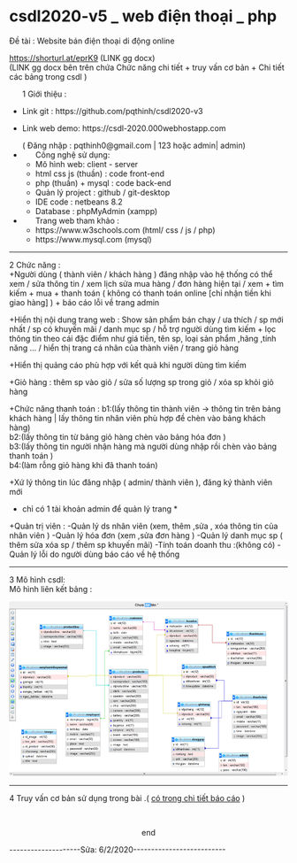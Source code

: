 # csdl2020-v5 _ web điện thoại _ php
Đề tài : Website bán điện thoại di động online

https://shorturl.at/eprK9 (LINK gg docx)<br>
(LINK gg docx bên trên chứa Chức năng chi tiết + truy vấn cơ bản + Chi tiết các bảng trong csdl )

<ul>
  <p>1 Giới thiệu : </p>
  <li><p>Link git :  https://github.com/pqthinh/csdl2020-v3<p></li>
  <li><p>Link web demo: https://csdl-2020.000webhostapp.com<p></li>
( Đăng nhập :  pqthinh0@gmail.com | 123  hoặc admin| admin) 
<li>
  <ul> Công nghệ sử dụng: 
    <li>Mô hình web:  client - server </li>
    <li>html css js (thuần) : code front-end </li>
    <li>php (thuần) + mysql  : code back-end</li>
    <li>Quản lý project : github / git-desktop</li>
    <li>IDE code : netbeans 8.2</li>
    <li>Database : phpMyAdmin (xampp)</li>
  </ul>
</li>
<li> 
  <ul> Trang web tham khảo :
      <li>https://www.w3schools.com  (html/ css / js  / php) </li>
      <li>https://www.mysql.com  (mysql)</li>
  </ul>
  </li>
</ul>

<hr>

2 Chức năng : <br/>
+Người dùng ( thành viên / khách hàng ) đăng nhập vào hệ thống có thể xem / sửa thông tin / xem lịch sửa mua hàng / đơn hàng hiện tại / xem + tìm kiếm + mua + thanh toán ( không có thanh toán online [chỉ nhận tiền khi giao hàng] )  + báo cáo lỗi về trang admin <br>

+Hiển thị nội dung trang web : Show sản phẩm bán chạy / ưa thích / sp mới nhất / sp có khuyến mãi / danh mục sp / hỗ trợ người dùng tìm kiếm + lọc thông tin theo cái đặc điểm như giá tiền, tên sp, loại sản phẩm ,hãng ,tính năng ...  / hiển thị trang cá nhân của thành viên / trang giỏ hàng <br>

+Hiển thị quảng cáo phù hợp với kết quả khi người dùng tìm kiếm

+Giỏ hàng : thêm sp vào giỏ / sửa số lượng sp trong giỏ / xóa sp khỏi giỏ hàng 

+Chức năng thanh toán :
  b1:(lấy thông tin thành viên -> thông tin trên bảng khách hàng | lấy thông tin nhân viên phù hợp đề chèn vào bảng khách hàng)<br>
  b2:(lấy thông tin từ bảng giỏ hàng chèn vào bảng hóa đơn )<br>
  b3:(lấy thông tin người nhận hàng mà người dùng nhập rồi chèn vào bảng thanh toán )<br>
  b4:(làm rỗng giỏ hàng khi đã thanh toán)<br>
  
+Xứ lý thông tin lúc đăng nhập ( admin/ thành viên ), đăng ký thành viên mới 
  * chỉ có 1 tài khoản admin để quản lý trang *

+Quản trị viên : 
-Quản lý ds nhân viên (xem, thêm ,sửa , xóa thông tin của nhân viên )
-Quản lý hóa đơn (xem ,sửa đơn hàng )
-Quản lý danh mục sp ( thêm sửa xóa sp / thêm sp khuyến mãi)
-Tính toán doanh thu :(không có)
-Quản lý lỗi do người dùng báo cáo về hệ thống

<hr>

3 Mô hình csdl:
<br>
Mô hình liên kết bảng :
<br>

![alternativetext](mohinhlienketbang.png)

<hr>

4 Truy vấn cơ bản sử dụng trong bài .( <a href="https://docs.google.com/document/d/1x7DE3xb-B_Crvc4eEayqBQXC59vljLrhA8UWSNZlPe8/edit?fbclid=IwAR1o4_SoUDmnixUT0nnaiH6f25YIWftxi6Coa03184RLu2yZVHcGva0Wqvw">có trong chi tiết báo cáo</a> )

<br>
<p style="border-botom: 1px solid red; text-align: center;">end</p>
<p>--------------------Sửa: 6/2/2020--------------------------</p>
